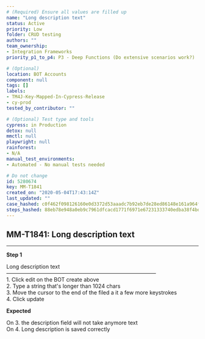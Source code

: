 ```yaml
---
# (Required) Ensure all values are filled up
name: "Long description text"
status: Active
priority: Low
folder: CRUD testing
authors: ""
team_ownership: 
- Integration Frameworks
priority_p1_to_p4: P3 - Deep Functions (Do extensive scenarios work?)

# (Optional)
location: BOT Accounts
component: null
tags: []
labels: 
- TM4J-Key-Mapped-In-Cypress-Release
- cy-prod
tested_by_contributor: ""

# (Optional) Test type and tools
cypress: in Production
detox: null
mmctl: null
playwright: null
rainforest: 
- N/A
manual_test_environments:
- Automated - No manual tests needed

# Do not change
id: 5280674
key: MM-T1841
created_on: "2020-05-04T17:43:14Z"
last_updated: ""
case_hashed: c0f462f098126160e0d3372d53aaadc7b92eb7de28ed86148e161a964fc2c90e5213858e21095f9134da80de64c040f7
steps_hashed: 88eb78e948a0eb9c7961dfcacd1771f6971e67231333740edba38f4bd8b841aa4d61acac01294c107f38ed50e8630a14
---
```


<!-- (Auto-generated) Based on frontmatter's "key" and "name" -->

## MM-T1841: Long description text

---

**Step 1**

Long description text\
————————————————————————————\
1\. Click edit on the BOT create above\
2\. Type a string that's longer than 1024 chars\
3\. Move the cursor to the end of the filed a it a few more keystrokes\
4\. Click update

**Expected**

On 3. the description field will not take anymore text\
On 4. Long description is saved correctly
